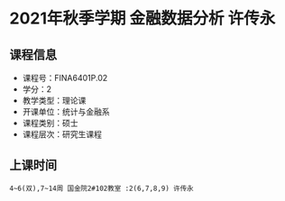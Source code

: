 # 2021年秋季学期 金融数据分析 许传永






## 课程信息

- 课程号：FINA6401P.02
- 学分：2
- 教学类型：理论课
- 开课单位：统计与金融系
- 课程类别：硕士
- 课程层次：研究生课程

## 上课时间

```
4~6(双),7~14周 国金院2#102教室 :2(6,7,8,9) 许传永
```

